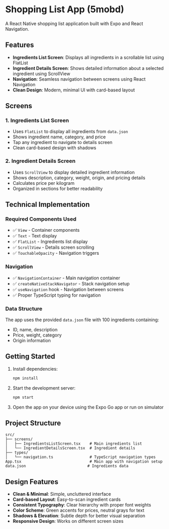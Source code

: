 # Shopping List App (5mobd)

A React Native shopping list application built with Expo and React Navigation.

## Features

- **Ingredients List Screen**: Displays all ingredients in a scrollable list using FlatList
- **Ingredient Details Screen**: Shows detailed information about a selected ingredient using ScrollView
- **Navigation**: Seamless navigation between screens using React Navigation
- **Clean Design**: Modern, minimal UI with card-based layout

## Screens

### 1. Ingredients List Screen

- Uses `FlatList` to display all ingredients from `data.json`
- Shows ingredient name, category, and price
- Tap any ingredient to navigate to details screen
- Clean card-based design with shadows

### 2. Ingredient Details Screen

- Uses `ScrollView` to display detailed ingredient information
- Shows description, category, weight, origin, and pricing details
- Calculates price per kilogram
- Organized in sections for better readability

## Technical Implementation

### Required Components Used

- ✅ `View` - Container components
- ✅ `Text` - Text display
- ✅ `FlatList` - Ingredients list display
- ✅ `ScrollView` - Details screen scrolling
- ✅ `TouchableOpacity` - Navigation triggers

### Navigation

- ✅ `NavigationContainer` - Main navigation container
- ✅ `createNativeStackNavigator` - Stack navigation setup
- ✅ `useNavigation` hook - Navigation between screens
- ✅ Proper TypeScript typing for navigation

### Data Structure

The app uses the provided `data.json` file with 100 ingredients containing:

- ID, name, description
- Price, weight, category
- Origin information

## Getting Started

1. Install dependencies:

   ```bash
   npm install
   ```

2. Start the development server:

   ```bash
   npm start
   ```

3. Open the app on your device using the Expo Go app or run on simulator

## Project Structure

```
src/
├── screens/
│   ├── IngredientsListScreen.tsx    # Main ingredients list
│   └── IngredientDetailsScreen.tsx  # Ingredient details
├── types/
│   └── navigation.ts                # TypeScript navigation types
App.tsx                              # Main app with navigation setup
data.json                           # Ingredients data
```

## Design Features

- **Clean & Minimal**: Simple, uncluttered interface
- **Card-based Layout**: Easy-to-scan ingredient cards
- **Consistent Typography**: Clear hierarchy with proper font weights
- **Color Scheme**: Green accents for prices, neutral grays for text
- **Shadows & Elevation**: Subtle depth for better visual separation
- **Responsive Design**: Works on different screen sizes
